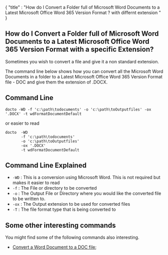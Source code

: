 {
    "title" : "How do I Convert a Folder full of Microsoft Word Documents to a Latest Microsoft Office Word 365 Version Format ? with differnt extension " 
}

How do I Convert a Folder full of Microsoft Word Documents to a Latest Microsoft Office Word 365 Version Format  with a specific Extension?         
-

Sometimes you wish to convert a file and give it a non standard extension. 

The command line below shows how you can convert all the Microsoft Word Documents in a folder to a Latest Microsoft Office Word 365 Version Format  file - DOC and give them the extension of .DOCX.

Command Line 
-

 ````
 docto -WD -f 'c:\path\todocuments' -o 'c:\path\toOutputfiles' -ox '.DOCX' -t wdFormatDocumentDefault 
 ````
 or easier to read
 ````
 docto  -WD 
        -f 'c:\path\todocuments' 
        -o 'c:\path\toOutputfiles' 
        -ox '.DOCX'
        -t wdFormatDocumentDefault
 ````

Command Line Explained 
-

 - `-WD` :  This is a conversion using Microsoft Word.  This is not required but makes it easier to read
 - `-f` :  The File or directory to be converted 
 - `-o` :  The Output File or Directory where you would like the converted file to be written to.
 - `-ox` :  The Output extension to be used for converted files
 - `-T` :  The file format type that is being converted to





Some other interesting commands
-

You might find some of the following commands also interesting.

- [Convert a Word Document to a DOC file](ConvertDocToFileDOC.md);
    


